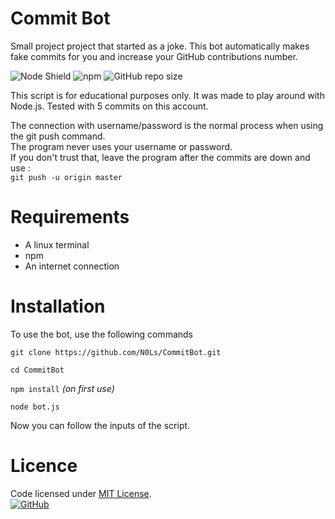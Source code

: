 # Commit Bot
Small project project that started as a joke.
This bot automatically makes fake commits for you and increase your GitHub contributions number.

![Node Shield](https://img.shields.io/badge/powered%20by-Node.js-brightgreen) ![npm](https://img.shields.io/npm/v/prompt-sync) ![GitHub repo size](https://img.shields.io/github/repo-size/N0Ls/CommitBot)

This script is for educational purposes only.
It was made to play around with Node.js.
Tested with 5 commits on this account.


The connection with username/password is the normal process when using the git push command.  
The program never uses your username or password.  
If you don't trust that, leave the program after the commits are down and use :  
``` git push -u origin master ```

# Requirements
- A linux terminal
- npm
- An internet connection

# Installation 

To use the bot, use the following commands  

``` git clone https://github.com/N0Ls/CommitBot.git ```

```cd CommitBot ```  

`npm install` *(on first use)*  

```node bot.js```

Now you can follow the inputs of the script.

# Licence 

Code licensed under [MIT License]().  
[![GitHub](https://img.shields.io/github/license/N0Ls/CommitBot)](http://opensource.org/licenses/MIT)

